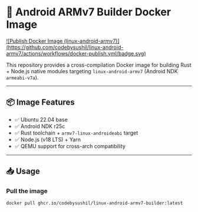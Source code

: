 # 🐳 Android ARMv7 Builder Docker Image

[![Publish Docker Image (linux-android-armv7)]
(https://github.com/codebysushil/linux-android-armv7/actions/workflows/docker-publish.yml/badge.svg)](https://github.com/codebysushil/linux-android-armv7/actions/workflows/docker-publish.yml)

This repository provides a cross-compilation Docker image for building Rust + Node.js native modules targeting `linux-android-armv7` (Android NDK `armeabi-v7a`).

---

## 📦 Image Features

- ✅ Ubuntu 22.04 base
- ✅ Android NDK r25c
- ✅ Rust toolchain + `armv7-linux-androideabi` target
- ✅ Node.js (v18 LTS) + Yarn
- ✅ QEMU support for cross-arch compatibility

---

## 📥 Usage

### Pull the image

```bash
docker pull ghcr.io/codebysushil/linux-android-armv7-builder:latest
